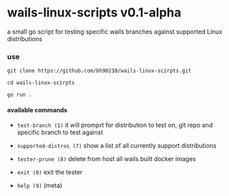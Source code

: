 # wails-linux-scripts v0.1-alpha

a small go script for testing specific wails branches against supported Linux distributions

### use

`git clone https://github.com/bh90210/wails-linux-scirpts.git`

`cd wails-linux-scirpts`

`go run .`

#### available commands
* `test-branch (1)` it will promprt for distribution to test on, git repo and specific branch to test against
* `supported-distros (7)` show a list of all currently support distributions
* `tester-prune (8)` delete from host all wails built docker images

* `exit (0)` exit the tester
* `help (9)` (meta)
